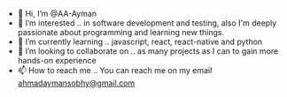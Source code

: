 - 👋 Hi, I’m @AA-Ayman
- 👀 I’m interested .. in software development and testing, also I'm deeply passionate about programming and learning new things.
- 🌱 I’m currently learning .. javascript, react, react-native and python
- 💞️ I’m looking to collaborate on .. as many projects as I can to gain more hands-on experience
- 📫 How to reach me .. You can reach me on my email ahmadaymansobhy@gmail.com

<!---
AA-Ayman/AA-Ayman is a ✨ special ✨ repository because its `README.md` (this file) appears on your GitHub profile.
You can click the Preview link to take a look at your changes.
--->
